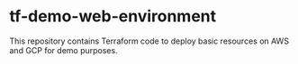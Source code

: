 # tf-demo-web-environment

This repository contains Terraform code to deploy basic resources on AWS and GCP for demo purposes.
